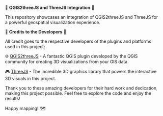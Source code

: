 🌟 **QGIS2threeJS and ThreeJS Integration** 🌟

This repository showcases an integration of QGIS2threeJS and ThreeJS for a powerful geospatial visualization experience.

🔧 **Credits to the Developers** 🔧

All credit goes to the respective developers of the plugins and platforms used in this project:

🌐 [QGIS2threeJS](https://plugins.qgis.org/plugins/Qgis2threejs/) - A fantastic QGIS plugin developed by the QGIS community for creating 3D visualizations from your GIS data.

🎮 [ThreeJS](https://threejs.org/) - The incredible 3D graphics library that powers the interactive 3D visuals in this project.

Thank you to these amazing developers for their hard work and dedication, making this project possible. Feel free to explore the code and enjoy the results!

Happy mapping! 🗺️
